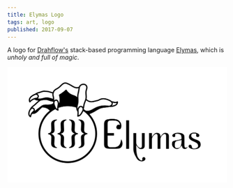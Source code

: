 ```yaml
---
title: Elymas Logo
tags: art, logo
published: 2017-09-07
---
```


A logo for [Drahflow's](http://drahflow.name/) stack-based programming language [Elymas](https://github.com/Drahflow/Elymas), which is *unholy and full of magic*.

![A dark wizard hand hovering over a globe filled with brackets](elymas-logo.svg)
